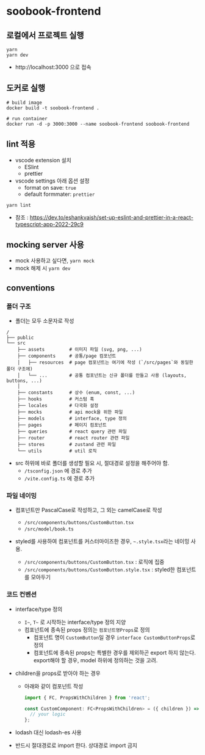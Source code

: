 # soobook-frontend

## 로컬에서 프로젝트 실행

```shell
yarn
yarn dev
```

- http://localhost:3000 으로 접속

## 도커로 실행

```shell
# build image
docker build -t soobook-frontend .

# run container
docker run -d -p 3000:3000 --name soobook-frontend soobook-frontend
```

## lint 적용

- vscode extension 설치
  - ESlint
  - prettier
- vscode settings 아래 옵션 설정
  - format on save: `true`
  - default formmater: `prettier`

```shell
yarn lint
```

- 참조 : https://dev.to/eshankvaish/set-up-eslint-and-prettier-in-a-react-typescript-app-2022-29c9

## mocking server 사용

- mock 사용하고 싶다면, `yarn mock`
- mock 해제 시 `yarn dev`

## conventions

### 폴더 구조

- 폴더는 모두 소문자로 작성

```
/
├── public
└── src
    ├── assets         # 이미지 파일 (svg, png, ...)
    ├── components     # 공통/page 컴포넌트
    │   ├── resources  # page 컴포넌트는 여기에 작성 (`/src/pages`와 동일한 폴더 구조에)
    │   └── ...        # 공통 컴포넌트는 신규 폴더를 만들고 사용 (layouts, buttons, ...)
    │
    ├── constants      # 상수 (enum, const, ...)
    ├── hooks          # 커스텀 훅
    ├── locales        # 다국화 설정
    ├── mocks          # api mock을 위한 파일
    ├── models         # interface, type 정의
    ├── pages          # 페이지 컴포넌트
    ├── queries        # react query 관련 파일
    ├── router         # react router 관련 파일
    ├── stores         # zustand 관련 파일
    └── utils          # util 로직
```

- src 하위에 바로 폴더를 생성할 필요 시, 절대경로 설정을 해주어야 함.
  - `/tsconfig.json` 에 경로 추가
  - `/vite.config.ts` 에 경로 추가

### 파일 네이밍

- 컴포넌트만 PascalCase로 작성하고, 그 외는 camelCase로 작성

  - `/src/components/buttons/CustomButton.tsx`
  - `/src/model/book.ts`

- styled를 사용하여 컴포넌트를 커스터마이즈한 경우, `~.style.tsx`라는 네이밍 사용.
  - `/src/components/buttons/CustomButton.tsx` : 로직에 집중
  - `/src/components/buttons/CustomButton.style.tsx` : styled한 컴포넌트를 모아두기

### 코드 컨벤션

- interface/type 정의
  - `I~`, `T~` 로 시작하는 interface/type 정의 지양
  - 컴포넌트에 종속된 props 정의는 `컴포넌트명Props`로 정의
    - 컴포넌트 명이 `CustomButton`일 경우 `interface CustomButtonProps`로 정의
    - 컴포넌트에 종속된 props는 특별한 경우를 제외하곤 export 하지 않는다. export해야 할 경우, model 하위에 정의하는 것을 고려.
- children을 props로 받아야 하는 경우

  - 아래와 같이 컴포넌트 작성

    ```typescript
    import { FC, PropsWithChildren } from 'react';

    const CustomComponent: FC<PropsWithChildren> = ({ children }) => {
      // your logic
    };
    ```

- lodash 대신 lodash-es 사용
- 반드시 절대경로로 import 한다. 상대경로 import 금지
